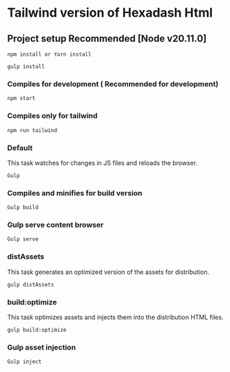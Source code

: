 # Tailwind version of Hexadash Html

## Project setup Recommended [Node v20.11.0]
```
npm install or Yarn install
```
```
gulp install
```

### Compiles for development ( Recommended for development)
```
npm start
```

### Compiles only for tailwind
```
npm run tailwind
```

### Default

This task watches for changes in JS files and reloads the browser.

```
Gulp
```

### Compiles and minifies for build version
```
Gulp build
```

### Gulp serve content browser
```
Gulp serve
```

### distAssets

This task generates an optimized version of the assets for distribution.

```
gulp distAssets
```

### build:optimize

This task optimizes assets and injects them into the distribution HTML files.

```
gulp build:optimize
```

### Gulp asset injection
```
Gulp inject
```